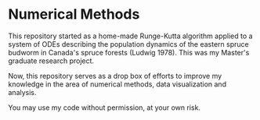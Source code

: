 # Numerical Methods
This repository started as a home-made Runge-Kutta algorithm applied to a system of ODEs describing the population dynamics
of the eastern spruce budworm in Canada's spruce forests (Ludwig 1978). This was my Master's graduate research project.

Now, this repository serves as a drop box of efforts to improve my knowledge in the area of numerical methods, data
visualization and analysis.

You may use my code without permission, at your own risk. 
